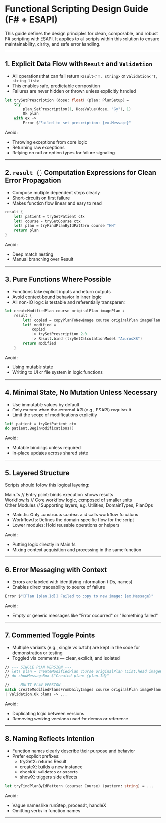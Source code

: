 # Functional Scripting Design Guide (F# + ESAPI)

This guide defines the design principles for clean, composable, and robust F# scripting with ESAPI. 
It applies to all scripts within this solution to ensure maintainability, clarity, and safe error handling.

---

## 1. Explicit Data Flow with `Result` and `Validation`

- All operations that can fail return `Result<'T, string>` or `Validation<'T, string list>`
- This enables safe, predictable composition
- Failures are never hidden or thrown unless explicitly handled

```fsharp
let trySetPrescription (dose: float) (plan: PlanSetup) =
    try
        plan.SetPrescription(1, DoseValue(dose, "Gy"), 1)
        Ok plan
    with ex ->
        Error $"Failed to set prescription: {ex.Message}"
```

Avoid:
- Throwing exceptions from core logic
- Returning raw exceptions
- Relying on null or option types for failure signaling

---

## 2. `result {}` Computation Expressions for Clean Error Propagation

- Compose multiple dependent steps clearly
- Short-circuits on first failure
- Makes function flow linear and easy to read

```fsharp
result {
    let! patient = tryGetPatient ctx
    let! course = tryGetCourse ctx
    let! plan = tryFindPlanByIdPattern course "HH"
    return plan
}
```

Avoid:
- Deep match nesting
- Manual branching over Result

---

## 3. Pure Functions Where Possible

- Functions take explicit inputs and return outputs
- Avoid context-bound behavior in inner logic
- All non-IO logic is testable and referentially transparent

```fsharp
let createModifiedPlan course originalPlan imagePlan =
    result {
        let! copied = copyPlanToNewImage course originalPlan imagePlan
        let! modified =
            copied
            |> trySetPrescription 2.0
            |> Result.bind (trySetCalculationModel "AcurosXB")
        return modified
    }
```

Avoid:
- Using mutable state
- Writing to UI or file system in logic functions

---

## 4. Minimal State, No Mutation Unless Necessary

- Use immutable values by default
- Only mutate when the external API (e.g., ESAPI) requires it
- Limit the scope of modifications explicitly

```fsharp
let! patient = tryGetPatient ctx
do patient.BeginModifications()
```

Avoid:
- Mutable bindings unless required
- In-place updates across shared state

---

## 5. Layered Structure

Scripts should follow this logical layering:

Main.fs        // Entry point: binds execution, shows results  
Workflow.fs    // Core workflow logic, composed of smaller units  
Other Modules  // Supporting layers, e.g. Utilities, DomainTypes, PlanOps  

- Main.fs: Only constructs context and calls workflow functions
- Workflow.fs: Defines the domain-specific flow for the script
- Lower modules: Hold reusable operations or helpers

Avoid:
- Putting logic directly in Main.fs
- Mixing context acquisition and processing in the same function

---

## 6. Error Messaging with Context

- Errors are labeled with identifying information (IDs, names)
- Enables direct traceability to source of failure

```fsharp
Error $"[Plan {plan.Id}] Failed to copy to new image: {ex.Message}"
```

Avoid:
- Empty or generic messages like "Error occurred" or "Something failed"

---

## 7. Commented Toggle Points

- Multiple variants (e.g., single vs batch) are kept in the code for demonstration or testing
- Toggled via comments — clear, explicit, and isolated

```fsharp
// --- SINGLE PLAN VERSION ---
// let! plan = createModifiedPlan course originalPlan (List.head imagePlans)
// do showMessageBox $"Created plan: {plan.Id}"

// --- MULTI PLAN VERSION ---
match createModifiedPlansFromDailyImages course originalPlan imagePlans with
| Validation.Ok plans -> ...
```

Avoid:
- Duplicating logic between versions
- Removing working versions used for demos or reference

---

## 8. Naming Reflects Intention

- Function names clearly describe their purpose and behavior
- Prefer explicit prefixes:
  - tryGetX: returns Result
  - createX: builds a new instance
  - checkX: validates or asserts
  - showX: triggers side effects

```fsharp
let tryFindPlanByIdPattern (course: Course) (pattern: string) = ...
```

Avoid:
- Vague names like runStep, processIt, handleX
- Omitting verbs in function names

---
